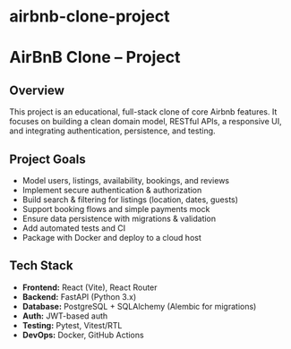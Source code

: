 # airbnb-clone-project

# AirBnB Clone – Project

## Overview
This project is an educational, full-stack clone of core Airbnb features. It focuses on building a clean domain model, RESTful APIs, a responsive UI, and integrating authentication, persistence, and testing.

## Project Goals
- Model users, listings, availability, bookings, and reviews
- Implement secure authentication & authorization
- Build search & filtering for listings (location, dates, guests)
- Support booking flows and simple payments mock
- Ensure data persistence with migrations & validation
- Add automated tests and CI
- Package with Docker and deploy to a cloud host

## Tech Stack
- **Frontend:** React (Vite), React Router
- **Backend:** FastAPI (Python 3.x)
- **Database:** PostgreSQL + SQLAlchemy (Alembic for migrations)
- **Auth:** JWT-based auth
- **Testing:** Pytest, Vitest/RTL
- **DevOps:** Docker, GitHub Actions
